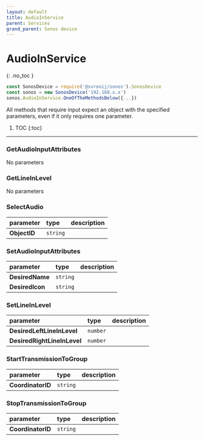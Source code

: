 ```yaml
---
layout: default
title: AudioInService
parent: Services
grand_parent: Sonos device
---
```

# AudioInService
{: .no_toc }

```js
const SonosDevice = require('@svrooij/sonos').SonosDevice
const sonos = new SonosDevice('192.168.x.x')
sonos.AudioInService.OneOfTheMethodsBelow({...})
```

All methods that require input expect an object with the specified parameters, even if it only requires one parameter.

1. TOC
{:toc}

---

### GetAudioInputAttributes

No parameters

### GetLineInLevel

No parameters

### SelectAudio

| parameter | type | description |
|:----------|:-----|:------------|
| **ObjectID** | `string` |  |

### SetAudioInputAttributes

| parameter | type | description |
|:----------|:-----|:------------|
| **DesiredName** | `string` |  |
| **DesiredIcon** | `string` |  |

### SetLineInLevel

| parameter | type | description |
|:----------|:-----|:------------|
| **DesiredLeftLineInLevel** | `number` |  |
| **DesiredRightLineInLevel** | `number` |  |

### StartTransmissionToGroup

| parameter | type | description |
|:----------|:-----|:------------|
| **CoordinatorID** | `string` |  |

### StopTransmissionToGroup

| parameter | type | description |
|:----------|:-----|:------------|
| **CoordinatorID** | `string` |  |

